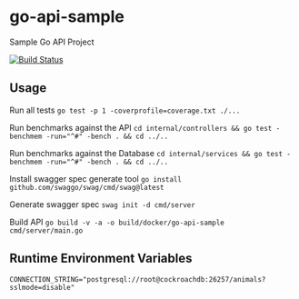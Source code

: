 # go-api-sample
Sample Go API Project

[![Build Status](https://drone.onebytedata.net/api/badges/one-byte-data/go-api-sample/status.svg)](https://drone.onebytedata.net/one-byte-data/go-api-sample)

## Usage

Run all tests `go test -p 1 -coverprofile=coverage.txt ./...`

Run benchmarks against the API `cd internal/controllers && go test -benchmem -run="^#" -bench . && cd ../..`

Run benchmarks against the Database `cd internal/services && go test -benchmem -run="^#" -bench . && cd ../..`

Install swagger spec generate tool `go install github.com/swaggo/swag/cmd/swag@latest`

Generate swagger spec `swag init -d cmd/server`

Build API `go build -v -a -o build/docker/go-api-sample cmd/server/main.go`

## Runtime Environment Variables

`CONNECTION_STRING="postgresql://root@cockroachdb:26257/animals?sslmode=disable"`


